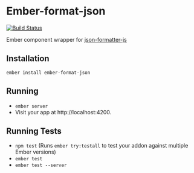# Ember-format-json

[![Build Status](https://travis-ci.org/wecatch/ember-format-json.svg?branch=master)](https://travis-ci.org/wecatch/ember-format-json)

Ember component wrapper for [json-formatter-js](https://github.com/mohsen1/json-formatter-js)

## Installation

```
ember install ember-format-json
```

## Running

* `ember server`
* Visit your app at http://localhost:4200.

## Running Tests

* `npm test` (Runs `ember try:testall` to test your addon against multiple Ember versions)
* `ember test`
* `ember test --server`
